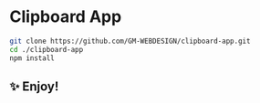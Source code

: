 # Clipboard App

```bash
git clone https://github.com/GM-WEBDESIGN/clipboard-app.git
cd ./clipboard-app
npm install
```

## :sparkles: Enjoy!
